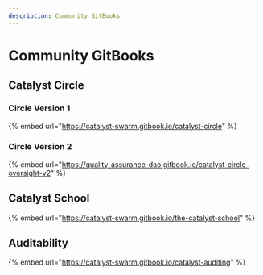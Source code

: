 ```yaml
---
description: Community GitBooks
---
```


# Community GitBooks

## Catalyst Circle

### Circle Version 1

{% embed url="https://catalyst-swarm.gitbook.io/catalyst-circle" %}

### Circle Version 2

{% embed url="https://quality-assurance-dao.gitbook.io/catalyst-circle-oversight-v2" %}

## Catalyst School

{% embed url="https://catalyst-swarm.gitbook.io/the-catalyst-school" %}

## Auditability

{% embed url="https://catalyst-swarm.gitbook.io/catalyst-auditing" %}
